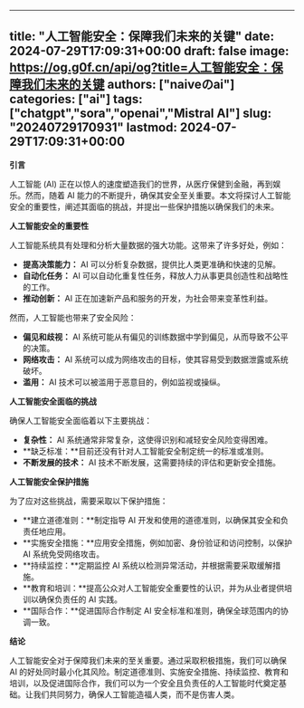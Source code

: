 
---
title: "人工智能安全：保障我们未来的关键"
date: 2024-07-29T17:09:31+00:00
draft: false
image: https://og.g0f.cn/api/og?title=人工智能安全：保障我们未来的关键
authors: ["naiveのai"]
categories: ["ai"]
tags: ["chatgpt","sora","openai","Mistral AI"]
slug: "20240729170931"
lastmod: 2024-07-29T17:09:31+00:00
---
**引言**

人工智能 (AI) 正在以惊人的速度塑造我们的世界，从医疗保健到金融，再到娱乐。然而，随着 AI 能力的不断提升，确保其安全至关重要。本文将探讨人工智能安全的重要性，阐述其面临的挑战，并提出一些保护措施以确保我们的未来。

**人工智能安全的重要性**

人工智能系统具有处理和分析大量数据的强大功能。这带来了许多好处，例如：

- **提高决策能力：** AI 可以分析复杂数据，提供比人类更准确和快速的见解。
- **自动化任务：** AI 可以自动化重复性任务，释放人力从事更具创造性和战略性的工作。
- **推动创新：** AI 正在加速新产品和服务的开发，为社会带来变革性利益。

然而，人工智能也带来了安全风险：

- **偏见和歧视：** AI 系统可能从有偏见的训练数据中学到偏见，从而导致不公平的决策。
- **网络攻击：** AI 系统可以成为网络攻击的目标，使其容易受到数据泄露或系统破坏。
- **滥用：** AI 技术可以被滥用于恶意目的，例如监视或操纵。

**人工智能安全面临的挑战**

确保人工智能安全面临着以下主要挑战：

- **复杂性：** AI 系统通常非常复杂，这使得识别和减轻安全风险变得困难。
- **缺乏标准：**目前还没有针对人工智能安全制定统一的标准或准则。
- **不断发展的技术：** AI 技术不断发展，这需要持续的评估和更新安全措施。

**人工智能安全保护措施**

为了应对这些挑战，需要采取以下保护措施：

- **建立道德准则：**制定指导 AI 开发和使用的道德准则，以确保其安全和负责任地应用。
- **实施安全措施：**应用安全措施，例如加密、身份验证和访问控制，以保护 AI 系统免受网络攻击。
- **持续监控：**定期监控 AI 系统以检测异常活动，并根据需要采取缓解措施。
- **教育和培训：**提高公众对人工智能安全重要性的认识，并为从业者提供培训以确保负责任的 AI 实践。
- **国际合作：**促进国际合作制定 AI 安全标准和准则，确保全球范围内的协调一致。

**结论**

人工智能安全对于保障我们未来的至关重要。通过采取积极措施，我们可以确保 AI 的好处同时最小化其风险。制定道德准则、实施安全措施、持续监控、教育和培训，以及促进国际合作，我们可以为一个安全且负责任的人工智能时代奠定基础。让我们共同努力，确保人工智能造福人类，而不是伤害人类。